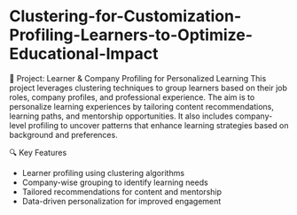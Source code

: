 # Clustering-for-Customization-Profiling-Learners-to-Optimize-Educational-Impact
📘 Project: Learner & Company Profiling for Personalized Learning
This project leverages clustering techniques to group learners based on their job roles, company profiles, and professional experience. The aim is to personalize learning experiences by tailoring content recommendations, learning paths, and mentorship opportunities. It also includes company-level profiling to uncover patterns that enhance learning strategies based on background and preferences.

🔍 Key Features
- Learner profiling using clustering algorithms
- Company-wise grouping to identify learning needs
- Tailored recommendations for content and mentorship
- Data-driven personalization for improved engagement
